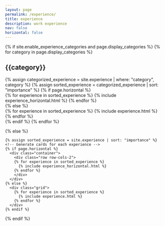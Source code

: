 ```yaml
---
layout: page
permalink: /experience/
title: experience
description: work experience
nav: false
horizontal: false
---
```


<div class="experience">
  {% if site.enable_experience_categories and page.display_categories %}
  <!-- Display categorized experience -->
    {% for category in page.display_categories %}
      <h2 class="category">{{category}}</h2>
      {% assign categorized_experience = site.experience | where: "category", category %}
      {% assign sorted_experience = categorized_experience | sort: "importance" %}
      <!-- Generate cards for each experience -->
      {% if page.horizontal %}
        <div class="container">
          <div class="row row-cols-2">
          {% for experience in sorted_experience %}
            {% include experience_horizontal.html %}
          {% endfor %}
          </div>
        </div>
      {% else %}
        <div class="grid">
          {% for experience in sorted_experience %}
            {% include experience.html %}
          {% endfor %}
        </div>
      {% endif %}
    {% endfor %}

  {% else %}
  <!-- Display experience without categories -->
    {% assign sorted_experience = site.experience | sort: "importance" %}
    <!-- Generate cards for each experience -->
    {% if page.horizontal %}
      <div class="container">
        <div class="row row-cols-2">
        {% for experience in sorted_experience %}
          {% include experience_horizontal.html %}
        {% endfor %}
        </div>
      </div>
    {% else %}
      <div class="grid">
        {% for experience in sorted_experience %}
          {% include experience.html %}
        {% endfor %}
      </div>
    {% endif %}

  {% endif %}

</div>